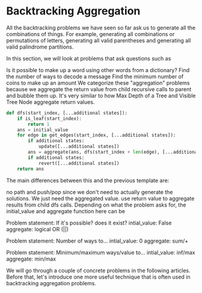 # Backtracking Aggregation

All the backtracking problems we have seen so far ask us to generate all 
the combinations of things. For example, generating all combinations or 
permutations of letters, generating all valid parentheses and generating 
all valid palindrome partitions.

In this section, we will look at problems that ask questions such as

Is it possible to make up a word using other words from a dictionary?
Find the number of ways to decode a message
Find the minimum number of coins to make up an amount
We categorize these "aggregation" problems because we aggregate the return value from child recursive calls to parent and bubble them up. It's very similar to how Max Depth of a Tree and Visible Tree Node aggregate return values.


```python
def dfs(start_index, [...additional states]):
    if is_leaf(start_index):
        return 1
    ans = initial_value
    for edge in get_edges(start_index, [...additional states]):
        if additional states: 
            update([...additional states])
        ans = aggregate(ans, dfs(start_index + len(edge), [...additional states]))
        if additional states: 
            revert([...additional states])
    return ans
```

The main differences between this and the previous template are:

no path and push/pop since we don't need to actually generate the solutions. 
We just need the aggregated value.
use return value to aggregate results from child dfs calls.
Depending on what the problem asks for, the initial_value and aggregate function here can be

Problem statement:
    If it's possible? does it exist?
intial_value:
    False
aggregate:
    logical OR (||)


Problem statement:
    Number of ways to...
intial_value:
    0
aggregate:
    sum/+

Problem statement:
    Minimum/maximum ways/value to...
intial_value:
    inf/max
aggregate:
    min/max

We will go through a couple of concrete problems in the following 
articles. Before that, let's introduce one more useful technique that is 
often used in backtracking aggregation problems.

